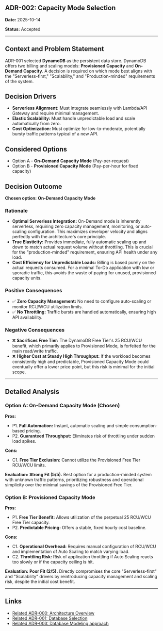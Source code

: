 ## ADR-002: Capacity Mode Selection

**Date:** 2025-10-14

**Status:** Accepted

***

## Context and Problem Statement

ADR-001 selected **DynamoDB** as the persistent data store. DynamoDB offers two billing and scaling models: **Provisioned Capacity** and **On-Demand Capacity**. A decision is required on which mode best aligns with the "Serverless-first," "Scalability," and "Production-minded" requirements of the system.

## Decision Drivers

* **Serverless Alignment:** Must integrate seamlessly with Lambda/API Gateway and require minimal management.
* **Elastic Scalability:** Must handle unpredictable load and scale automatically from zero.
* **Cost Optimization:** Must optimize for low-to-moderate, potentially bursty traffic patterns typical of a new API.

## Considered Options

* Option A - **On-Demand Capacity Mode** (Pay-per-request)
* Option B - **Provisioned Capacity Mode** (Pay-per-hour for fixed capacity)

## Decision Outcome

**Chosen option:** **On-Demand Capacity Mode**

### Rationale

* **Optimal Serverless Integration:** On-Demand mode is inherently serverless, requiring zero capacity management, monitoring, or auto-scaling configuration. This maximizes developer velocity and aligns perfectly with the architecture's core principle.
* **True Elasticity:** Provides immediate, fully automatic scaling up and down to match actual request volume without throttling. This is crucial for the "production-minded" requirement, ensuring API health under any load.
* **Cost Efficiency for Unpredictable Loads:** Billing is based purely on the actual requests consumed. For a minimal To-Do application with low or sporadic traffic, this avoids the waste of paying for unused, provisioned capacity units.

### Positive Consequences

* ✅ **Zero Capacity Management:** No need to configure auto-scaling or monitor RCU/WCU utilization limits.
* ✅ **No Throttling:** Traffic bursts are handled automatically, ensuring high API availability.

### Negative Consequences

* ❌ **Sacrifices Free Tier:** The DynamoDB Free Tier's 25 RCU/WCU benefit, which primarily applies to Provisioned Mode, is forfeited for the main read/write traffic.
* ❌ **Higher Cost at Steady High Throughput:** If the workload becomes consistently high and predictable, Provisioned Capacity Mode could eventually offer a lower price point, but this risk is minimal for the initial scope.

***

## Detailed Analysis

### Option A: On-Demand Capacity Mode (Chosen)

**Pros:**
* P1. **Full Automation:** Instant, automatic scaling and simple consumption-based pricing.
* P2. **Guaranteed Throughput:** Eliminates risk of throttling under sudden load spikes.

**Cons:**
* C1. **Free Tier Exclusion:** Cannot utilize the Provisioned Free Tier RCU/WCU limits.

**Evaluation:** **Strong Fit (5/5).** Best option for a production-minded system with unknown traffic patterns, prioritizing robustness and operational simplicity over the minimal savings of the Provisioned Free Tier.

### Option B: Provisioned Capacity Mode

**Pros:**
* P1. **Free Tier Benefit:** Allows utilization of the perpetual 25 RCU/WCU Free Tier capacity.
* P2. **Predictable Pricing:** Offers a stable, fixed hourly cost baseline.

**Cons:**
* C1. **Operational Overhead:** Requires manual configuration of RCU/WCU and implementation of Auto Scaling to match varying load.
* C2. **Throttling Risk:** Risk of application throttling if Auto Scaling reacts too slowly or if the capacity ceiling is hit.

**Evaluation:** **Poor Fit (2/5).** Directly compromises the core "Serverless-first" and "Scalability" drivers by reintroducing capacity management and scaling risk, despite the initial cost benefit.

***

## Links

* [Related ADR-000: Architecture Overview](/docs/adrs/000-architecture-overview.md)
* [Related ADR-001: Database Selection](/docs/adrs/001-database-selection.md)
* [Related ADR-003: Database Modeling approach](/docs/adrs/003-data-modeling-approach.md)